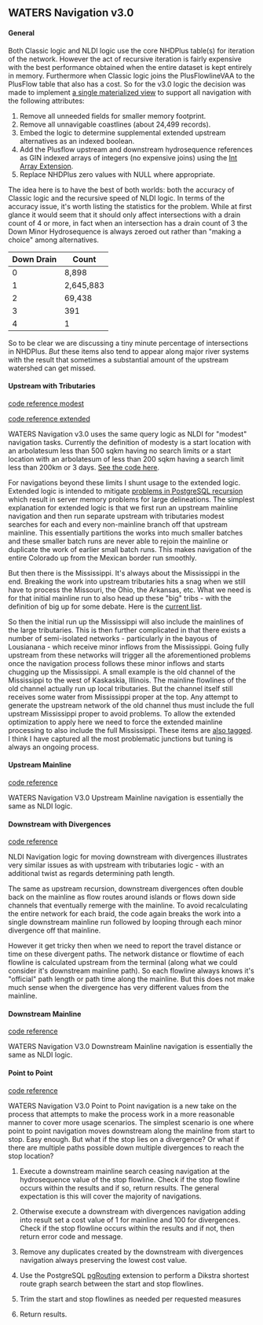 ## WATERS Navigation v3.0

#### General

Both Classic logic and NLDI logic use the core NHDPlus table(s) for iteration of the network.  However the act of recursive iteration is fairly expensive with the best performance obtained when the entire dataset is kept entirely in memory.  Furthermore when Classic logic joins the PlusFlowlineVAA to the PlusFlow table that also has a cost.  So for the v3.0 logic the decision was made to implement [a single materialized view](https://github.com/pauldzy/NHDPlus_Navigation_PG/blob/375ce01a1725dbc3250926310ee75e57624d6486/src/nhdplus_navigation30/MaterializedViews/PLUSFLOWLINEVAA_NAV.sql#L3) to support all navigation with the following attributes:

1. Remove all unneeded fields for smaller memory footprint.
2. Remove all unnavigable coastlines (about 24,499 records).
3. Embed the logic to determine supplemental extended upstream alternatives as an indexed boolean.
4. Add the Plusflow upstream and downstream hydrosequence references as GIN indexed arrays of integers (no expensive joins) using the [Int Array Extension](https://www.postgresql.org/docs/10/intarray.html).
5. Replace NHDPlus zero values with NULL where appropriate.

The idea here is to have the best of both worlds: both the accuracy of Classic logic and the recursive speed of NLDI logic.  In terms of the accuracy issue, it's worth listing the statistics for the problem.  While at first glance it would seem that it should only affect intersections with a drain count of 4 or more, in fact when an intersection has a drain count of 3 the Down Minor Hydrosequence is always zeroed out rather than "making a choice" among alternatives.  

| Down Drain | Count |
| --- | --- |
| 0 | 8,898  |
| 1 | 2,645,883  |
| 2 | 69,438 |
| 3 | 391 |
| 4 | 1 | 

So to be clear we are discussing a tiny minute percentage of intersections in NHDPlus.  *But* these items also tend to appear along major river systems with the result that sometimes a substantial amount of the upstream watershed can get missed.

#### Upstream with Tributaries

[code reference modest](https://github.com/pauldzy/NHDPlus_Navigation_PG/blob/315e42880e658b61e140b54d221fd86b9f47b786/src/nhdplus_navigation30/Functions/NAV_UT_CONCISE.sql#L1)

[code reference extended](https://github.com/pauldzy/NHDPlus_Navigation_PG/blob/315e42880e658b61e140b54d221fd86b9f47b786/src/nhdplus_navigation30/Functions/NAV_UT_EXTENDED.sql#L1)

WATERS Navigation v3.0 uses the same query logic as NLDI for "modest" navigation tasks.  Currently the definition of modesty is a start location with an arbolatesum less than 500 sqkm having no search limits or a start location with an arbolatesum of less than 200 sqkm having a search limit less than 200km or 3 days.  [See the code here](https://github.com/pauldzy/NHDPlus_Navigation_PG/blob/7818dff4f250dccfbf6ebd86afbb2827b4406600/src/nhdplus_navigation30/Functions/NAVIGATE.sql#L312-L324).

For navigations beyond these limits I shunt usage to the extended logic.  Extended logic is intended to mitigate [problems in PostgreSQL recursion](/doc/recursion.md) which result in server memory problems for large delineations.  The simplest explanation for extended logic is that we first run an upstream mainline navigation and then run separate upstream with tributaries modest searches for each and every non-mainline branch off that upstream mainline.  This essentially partitions the works into much smaller batches and these smaller batch runs are never able to rejoin the mainline or duplicate the work of earlier small batch runs.  This makes navigation of the entire Colorado up from the Mexican border run smoothly.

But then there is the Mississippi.  It's always about the Mississippi in the end.  Breaking the work into upstream tributaries hits a snag when we still have to process the Missouri, the Ohio, the Arkansas, etc.  What we need is for that initial mainline run to also head up these "big" tribs - with the definition of big up for some debate.  Here is the [current list](https://github.com/pauldzy/NHDPlus_Navigation_PG/blob/da3db54730baed6fe195b951e68ec363c3255e92/src/nhdplus_navigation30/MaterializedViews/PLUSFLOWLINEVAA_NAV.sql#L63-L125).

So then the initial run up the Mississippi will also include the mainlines of the large tributaries.  This is then further complicated in that there exists a number of semi-isolated networks  - particularly in the bayous of Lousianana - which receive minor inflows from the Mississippi.  Going fully upstream from these networks will trigger all the aforementioned problems once the navigation process follows these minor inflows and starts chugging up the Mississippi.  A small example is the old channel of the Mississippi to the west of Kaskaskia, Illinois.  The mainline flowlines of the old channel actually run up local tributaries.  But the channel itself still receives some water from Mississippi proper at the top.  Any attempt to generate the upstream network of the old channel thus must include the full upstream Mississippi proper to avoid problems.  To allow the extended optimization to apply here we need to force the extended mainline processing to also include the full Mississippi.  These items are [also tagged](https://github.com/pauldzy/NHDPlus_Navigation_PG/blob/da3db54730baed6fe195b951e68ec363c3255e92/src/nhdplus_navigation30/MaterializedViews/PLUSFLOWLINEVAA_NAV.sql#L126-L157).  I think I have captured all the most problematic junctions but tuning is always an ongoing process.

#### Upstream Mainline

[code reference](https://github.com/pauldzy/NHDPlus_Navigation_PG/blob/315e42880e658b61e140b54d221fd86b9f47b786/src/nhdplus_navigation30/Functions/NAV_UM.sql#L1)

WATERS Navigation V3.0 Upstream Mainline navigation is essentially the same as NLDI logic.

#### Downstream with Divergences

[code reference](https://github.com/pauldzy/NHDPlus_Navigation_PG/blob/315e42880e658b61e140b54d221fd86b9f47b786/src/nhdplus_navigation30/Functions/NAV_DD.sql#L1)

NLDI Navigation logic for moving downstream with divergences illustrates very similar issues as with upstream with tributaries logic - with an additional twist as regards determining path length.  

The same as upstream recursion, downstream divergences often double back on the mainline as flow routes around islands or flows down side channels that eventually remerge with the mainline.  To avoid recalculating the entire network for each braid, the code again breaks the work into a single downstream mainline run followed by looping through each minor divergence off that mainline.  

However it get tricky then when we need to report the travel distance or time on these divergent paths.  The network distance or flowtime of each flowline is calculated upstream from the terminal (along what we could consider it's downstream mainline path).  So each flowline always knows it's "official" path length or path time along the mainline.  But this does not make much sense when the divergence has very different values from the mainline.   

#### Downstream Mainline

[code reference](https://github.com/pauldzy/NHDPlus_Navigation_PG/blob/315e42880e658b61e140b54d221fd86b9f47b786/src/nhdplus_navigation30/Functions/NAV_DM.sql#L1)

WATERS Navigation V3.0 Downstream Mainline navigation is essentially the same as NLDI logic.

#### Point to Point

[code reference](https://github.com/pauldzy/NHDPlus_Navigation_PG/blob/315e42880e658b61e140b54d221fd86b9f47b786/src/nhdplus_navigation30/Functions/NAV_PP.sql#L1)

WATERS Navigation V3.0 Point to Point navigation is a new take on the process that attempts to make the process work in a more reasonable manner to cover more usage scenarios.  The simplest scenario is one where point to point navigation moves downstream along the mainline from start to stop.  Easy enough.  But what if the stop lies on a divergence?  Or what if there are multiple paths possible down multiple divergences to reach the stop location?

1. Execute a downstream mainline search ceasing navigation at the hydrosequence value of the stop flowline.  Check if the stop flowline occurs within the results and if so, return results.  The general expectation is this will cover the majority of navigations.

2. Otherwise execute a downstream with divergences navigation adding into result set a cost value of 1 for mainline and 100 for divergences.  Check if the stop flowline occurs within the results and if not, then return error code and message.

3. Remove any duplicates created by the downstream with divergences navigation always preserving the lowest cost value.

4. Use the PostgreSQL [pgRouting](https://pgrouting.org/) extension to perform a Dikstra shortest route graph search between the start and stop flowlines.

5. Trim the start and stop flowlines as needed per requested measures

6. Return results.
